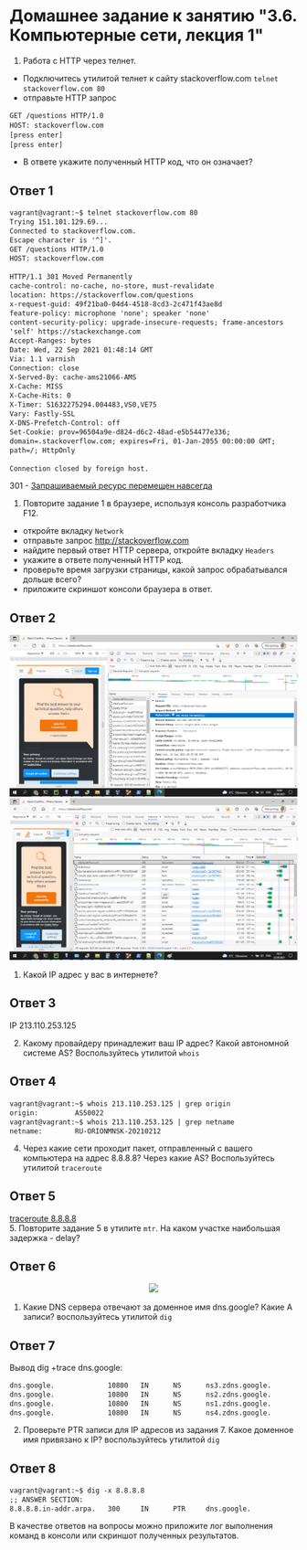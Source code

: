 # Домашнее задание к занятию "3.6. Компьютерные сети, лекция 1"

1. Работа c HTTP через телнет.
- Подключитесь утилитой телнет к сайту stackoverflow.com
`telnet stackoverflow.com 80`
- отправьте HTTP запрос
```bash
GET /questions HTTP/1.0
HOST: stackoverflow.com
[press enter]
[press enter]
```
- В ответе укажите полученный HTTP код, что он означает?
## Ответ 1
```
vagrant@vagrant:~$ telnet stackoverflow.com 80
Trying 151.101.129.69...
Connected to stackoverflow.com.
Escape character is '^]'.
GET /questions HTTP/1.0
HOST: stackoverflow.com

HTTP/1.1 301 Moved Permanently
cache-control: no-cache, no-store, must-revalidate
location: https://stackoverflow.com/questions 
x-request-guid: 49f21ba0-04d4-4518-8cd3-2c471f43ae8d
feature-policy: microphone 'none'; speaker 'none'
content-security-policy: upgrade-insecure-requests; frame-ancestors 'self' https://stackexchange.com 
Accept-Ranges: bytes
Date: Wed, 22 Sep 2021 01:48:14 GMT
Via: 1.1 varnish
Connection: close
X-Served-By: cache-ams21066-AMS
X-Cache: MISS
X-Cache-Hits: 0
X-Timer: S1632275294.004483,VS0,VE75
Vary: Fastly-SSL
X-DNS-Prefetch-Control: off
Set-Cookie: prov=96504a9e-d824-d6c2-48ad-e5b54477e336; domain=.stackoverflow.com; expires=Fri, 01-Jan-2055 00:00:00 GMT; path=/; HttpOnly

Connection closed by foreign host.
```
301 - [Запрашиваемый ресурс перемещен навсегда](https://http.cat/301)

1. Повторите задание 1 в браузере, используя консоль разработчика F12.
- откройте вкладку `Network`
- отправьте запрос http://stackoverflow.com
- найдите первый ответ HTTP сервера, откройте вкладку `Headers`
- укажите в ответе полученный HTTP код.
- проверьте время загрузки страницы, какой запрос обрабатывался дольше всего?
- приложите скриншот консоли браузера в ответ.
## Ответ 2
<p align="center">
  <img src="./2.1.responce.png">
  <img src="./2.2.sort-by-time.png">
</p>

1. Какой IP адрес у вас в интернете?

## Ответ 3
IP 213.110.253.125

2. Какому провайдеру принадлежит ваш IP адрес? Какой автономной системе AS? Воспользуйтесь утилитой `whois`
## Ответ 4
```
vagrant@vagrant:~$ whois 213.110.253.125 | grep origin
origin:         AS50022
vagrant@vagrant:~$ whois 213.110.253.125 | grep netname
netname:        RU-ORIONMNSK-20210212
```
4. Через какие сети проходит пакет, отправленный с вашего компьютера на адрес 8.8.8.8? Через какие AS? Воспользуйтесь утилитой `traceroute`
## Ответ 5
[traceroute 8.8.8.8](traceroute_8.8.8.8.md)<br>
5. Повторите задание 5 в утилите `mtr`. На каком участке наибольшая задержка - delay?
## Ответ 6
<p align="center">
  <img src="./6.mtr_8.8.8.8_-z.png)">
</p>

1. Какие DNS сервера отвечают за доменное имя dns.google? Какие A записи? воспользуйтесь утилитой `dig`

## Ответ 7
Вывод dig +trace dns.google:
```
dns.google.             10800   IN      NS      ns3.zdns.google.
dns.google.             10800   IN      NS      ns2.zdns.google.
dns.google.             10800   IN      NS      ns1.zdns.google.
dns.google.             10800   IN      NS      ns4.zdns.google.
```


2. Проверьте PTR записи для IP адресов из задания 7. Какое доменное имя привязано к IP? воспользуйтесь утилитой `dig`
## Ответ 8
```
vagrant@vagrant:~$ dig -x 8.8.8.8
;; ANSWER SECTION:
8.8.8.8.in-addr.arpa.   300     IN      PTR     dns.google.
```
В качестве ответов на вопросы можно приложите лог выполнения команд в консоли или скриншот полученных результатов.

